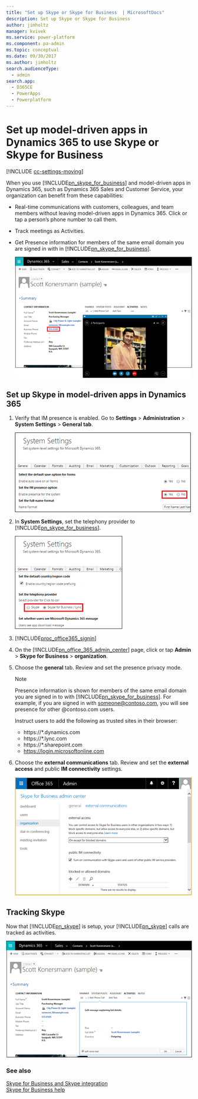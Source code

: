 ```yaml
---
title: "Set up Skype or Skype for Business  | MicrosoftDocs"
description: Set up Skype or Skype for Business 
author: jimholtz
manager: kvivek
ms.service: power-platform
ms.component: pa-admin
ms.topic: conceptual
ms.date: 09/30/2017
ms.author: jimholtz
search.audienceType: 
  - admin
search.app: 
  - D365CE
  - PowerApps
  - Powerplatform
---
```

# Set up model-driven apps in Dynamics 365 to use Skype or Skype for Business

[!INCLUDE [cc-settings-moving](../includes/cc-settings-moving.md)] 

When you use [!INCLUDE[pn_skype_for_business](../includes/pn-skype-for-business.md)] and model-driven apps in Dynamics 365, such as Dynamics 365 Sales and Customer Service, your organization can benefit from these capabilities:  
  
- Real-time communications with customers, colleagues, and team members without leaving model-driven apps in Dynamics 365. Click or tap a person’s phone number to call them.  
  
- Track meetings as Activities.  
  
- Get Presence information for members of the same email domain you are signed in with in [!INCLUDE[pn_skype_for_business](../includes/pn-skype-for-business.md)].  
  
  ![Call a contact with Skype](../admin/media/crm-itpro-crmo365tg2-kimpresence.png "Call a contact with Skype")  
  
## Set up Skype in model-driven apps in Dynamics 365
  
1. Verify that IM presence is enabled. Go to **Settings** > **Administration** > **System Settings** > **General tab**.  
  
   ![Set the IM presence option](../admin/media/crm-itpro-crmo365tg2-presencesetting.png "Set the IM presence option")  
  
2. In **System Settings**, set the telephony provider to [!INCLUDE[pn_skype_for_business](../includes/pn-skype-for-business.md)].  
  
   ![Select Skype or Lync as the provider](../admin/media/crm-itpro-crmo365tg2-lyncprovider.png "Select Skype or Lync as the provider")  
  
3. [!INCLUDE[proc_office365_signin](../includes/proc-office365-signin.md)]  
  
4. On the [!INCLUDE[pn_office_365_admin_center](../includes/pn-office-365-admin-center.md)] page, click or tap **Admin** > **Skype for Business** > **organization**.  
  
5. Choose the **general** tab. Review and set the presence privacy mode.  
  
   > [!NOTE]
   >  Presence information is shown for members of the same email domain you are signed in to with [!INCLUDE[pn_skype_for_business](../includes/pn-skype-for-business.md)]. For example, if you are signed in with someone@contoso.com, you will see presence for other @contoso.com users.  
   > 
   >  Instruct users to add the following as trusted sites in their browser:  
   > 
   > - https://*.dynamics.com  
   > - https://*.lync.com  
   > - https://*.sharepoint.com  
   > - https://login.microsoftonline.com  
  
6. Choose the **external communications** tab. Review and set the **external access** and public **IM connectivity** settings.  
  
   ![Lync admin center external communications settings](../admin/media/crm-itpro-crmo365tg2-lyncsettingsexternal.png "Lync admin center external communications settings")  
  
## Tracking Skype  
 Now that [!INCLUDE[pn_skype](../includes/pn-skype.md)] is setup, your [!INCLUDE[pn_skype](../includes/pn-skype.md)] calls are tracked as activities.  
  
 ![Lync calls tracked as activities](../admin/media/crm-itpro-crmo365tg2-lynctrack.png "Lync calls tracked as activities")  
  
### See also 
 [Skype for Business and Skype integration](skype-business-integration.md)   
 [Skype for Business help](https://support.office.com/skype-for-business)
